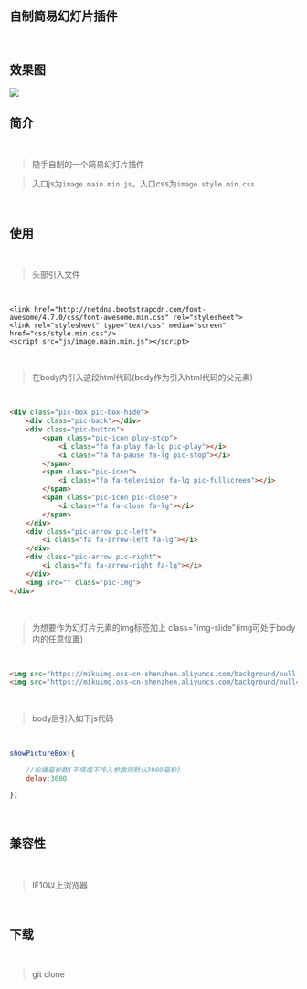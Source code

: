 ## 自制简易幻灯片插件

<br/>

## 效果图

<img src="https://mikuimg.oss-cn-shenzhen.aliyuncs.com/Plugin/lantern_slide/pic.jpg">

<br/>

## 简介

<br/>

>随手自制的一个简易幻灯片插件

>入口js为```image.main.min.js```，入口css为```image.style.min.css```

<br/>

## 使用

<br/>

>头部引入文件

<br/>

```
<link href="http://netdna.bootstrapcdn.com/font-awesome/4.7.0/css/font-awesome.min.css" rel="stylesheet">
<link rel="stylesheet" type="text/css" media="screen" href="css/style.min.css"/>
<script src="js/image.main.min.js"></script>
```

<br/>

>在body内引入这段html代码(body作为引入html代码的父元素)

<br/>

```html
<div class="pic-box pic-box-hide">
    <div class="pic-back"></div>
    <div class="pic-button">
        <span class="pic-icon play-stop">
            <i class="fa fa-play fa-lg pic-play"></i>
            <i class="fa fa-pause fa-lg pic-stop"></i>
        </span>
        <span class="pic-icon">
            <i class="fa fa-television fa-lg pic-fullscreen"></i>
        </span>
        <span class="pic-icon pic-close">
            <i class="fa fa-close fa-lg"></i>
        </span>                    
    </div>
    <div class="pic-arrow pic-left">
        <i class="fa fa-arrow-left fa-lg"></i>
    </div>
    <div class="pic-arrow pic-right">
        <i class="fa fa-arrow-right fa-lg"></i>
    </div>
    <img src="" class="pic-img">
</div>
```

<br/>

>为想要作为幻灯片元素的img标签加上 class="img-slide"(img可处于body内的任意位置)

<br/>

```html
<img src="https://mikuimg.oss-cn-shenzhen.aliyuncs.com/background/null-206187d85a18c16b.jpg" class="img-slide">
<img src="https://mikuimg.oss-cn-shenzhen.aliyuncs.com/background/null43e54b18e61b6b64.jpg" class="img-slide">
```

<br/>

>body后引入如下js代码

<br/>

```js
showPictureBox({

    //轮播毫秒数(不填或不传入参数则默认3000毫秒)
    delay:3000

})
```

<br/>

## 兼容性

<br/>

>IE10以上浏览器

<br/>

## 下载

<br/>

>git clone 
